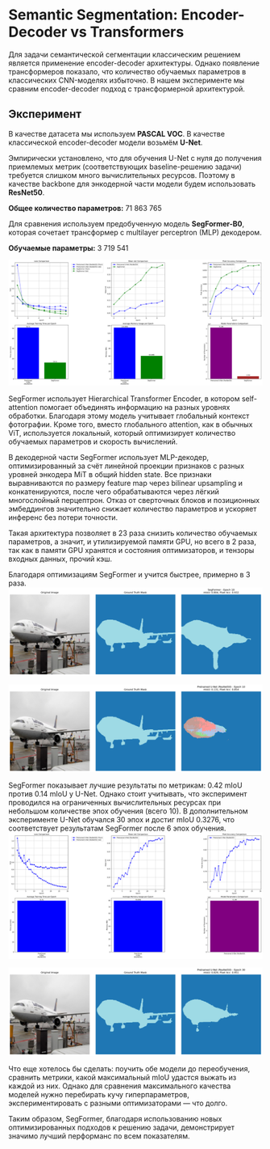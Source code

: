 # Semantic Segmentation: Encoder-Decoder vs Transformers

Для задачи семантической сегментации классическим решением является применение encoder-decoder архитектуры. Однако появление трансформеров показало, что количество обучаемых параметров в классических CNN-моделях избыточно. В нашем эксперименте мы сравним encoder-decoder подход с трансформерной архитектурой.

## Эксперимент

В качестве датасета мы используем **PASCAL VOC**. В качестве классической encoder-decoder модели возьмём **U-Net**.

Эмпирически установлено, что для обучения U-Net с нуля до получения приемлемых метрик (соответствующих baseline-решению задачи) требуется слишком много вычислительных ресурсов. Поэтому в качестве backbone для энкодерной части модели будем использовать **ResNet50**.

**Общее количество параметров:** 71 863 765

Для сравнения используем предобученную модель **SegFormer-B0**, которая сочетает трансформер с multilayer perceptron (MLP) декодером.

**Обучаемые параметры:** 3 719 541

![experiment 1](https://github.com/stainlao/cv_segmentation_enc-dec_vs_mit/blob/main/sources/comprehensive_model_comparison%20(1).png)

SegFormer использует Hierarchical Transformer Encoder, в котором self-attention помогает объединять информацию на разных уровнях обработки. Благодаря этому модель учитывает глобальный контекст фотографии. Кроме того, вместо глобального attention, как в обычных ViT, используется локальный, который оптимизирует количество обучаемых параметров и скорость вычислений.

В декодерной части SegFormer использует MLP-декодер, оптимизированный за счёт линейной проекции признаков с разных уровней энкодера MiT в общий hidden state. Все признаки выравниваются по размеру feature map через bilinear upsampling и конкатенируются, после чего обрабатываются через лёгкий многослойный перцептрон. Отказ от сверточных блоков и позиционных эмбеддингов значительно снижает количество параметров и ускоряет инференс без потери точности.

Такая архитектура позволяет в 23 раза снизить количество обучаемых параметров, а значит, и утилизируемой памяти GPU, но всего в 2 раза, так как в памяти GPU хранятся и состояния оптимизаторов, и тензоры входных данных, прочий кэш.

Благодаря оптимизациям SegFormer и учится быстрее, примерно в 3 раза.
![experiment 2](https://github.com/stainlao/cv_segmentation_enc-dec_vs_mit/blob/main/sources/SegFormer_epoch_10_prediction.png)


![experiment 2](https://github.com/stainlao/cv_segmentation_enc-dec_vs_mit/blob/main/sources/Pretrained%20U-Net%20(ResNet50)_epoch_10_prediction.png)

SegFormer показывает лучшие результаты по метрикам: 0.42 mIoU против 0.14 mIoU у U-Net. Однако стоит учитывать, что эксперимент проводился на ограниченных вычислительных ресурсах при небольшом количестве эпох обучения (всего 10). В дополнительном эксперименте U-Net обучался 30 эпох и достиг mIoU 0.3276, что соответствует результатам SegFormer после 6 эпох обучения.
![experiment 2](https://github.com/stainlao/cv_segmentation_enc-dec_vs_mit/blob/main/sources/comprehensive_model_comparison.png)

![experiment 2](https://github.com/stainlao/cv_segmentation_enc-dec_vs_mit/blob/main/sources/Pretrained%20U-Net%20(ResNet50)_epoch_30_prediction.png)


Что еще хотелось бы сделать: поучить обе модели до переобучения, сравнить метрики, какой максимальный mIoU удастся выжать из каждой из них. Однако для сравнения максимального качества моделей нужно перебирать кучу гиперпараметров, экспериментировать с разными оптимизаторами — что долго.

Таким образом, SegFormer, благодаря использованию новых оптимизированных подходов к решению задачи, демонстрирует значимо лучший перформанс по всем показателям.
